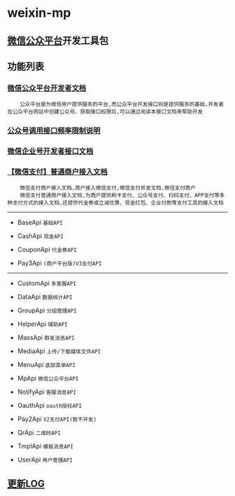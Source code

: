 weixin-mp
===========

[微信公众平台](http://mp.weixin.qq.com/wiki)开发工具包
----------------------------------------------------

功能列表
-------
### [微信公众平台开发者文档 ](http://mp.weixin.qq.com/wiki/home/index.html)
		公众平台是为微信用户提供服务的平台,而公众平台开发接口则是提供服务的基础,开发者在公众平台网站中创建公众号、获取接口权限后,可以通过阅读本接口文档来帮助开发
### [公众号调用接口频率限制说明](http://mp.weixin.qq.com/wiki/0/2e2239fa5f49388d5b5136ecc8e0e440.html)

### [微信企业号开发者接口文档](http://qydev.weixin.qq.com/wiki/index.php)

### [【微信支付】普通商户接入文档](https://pay.weixin.qq.com/wiki/doc/api/index.html)
		微信支付商户接入文档,商户接入微信支付,微信支付开发文档,微信支付商户
		微信支付普通商户接入文档,为商户提供刷卡支付、公众号支付、扫码支付、APP支付等多种支付方式的接入文档,还提供代金券或立减优惠、现金红包、企业付款等支付工具的接入文档
------

* BaseApi `基础API`

* CashApi `现金API`
	 
* CouponApi `代金券API`
  
* Pay3Api `(商户平台版)V3支付API`

------
* CustomApi `多客服API`

* DataApi `数据统计API`

* GroupApi `分组管理API`

* HelperApi `辅助API`

* MassApi `群发消息API`

* MediaApi `上传/下载媒体文件API`

* MenuApi `底部菜单API`

* MpApi `微信公众平台API`

* NotifyApi `客服消息API`

* OauthApi `oauth授权API`

* Pay2Api `V2支付API(暂不开发)`

* QrApi `二维码API`

* TmplApi `模板消息API`

* UserApi `用户管理API`

[更新LOG](./CHANGE.md)
----------------------
